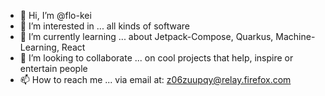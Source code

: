 - 👋 Hi, I’m @flo-kei
- 👀 I’m interested in ... all kinds of software
- 🌱 I’m currently learning ... about Jetpack-Compose, Quarkus, Machine-Learning, React
- 💞️ I’m looking to collaborate ... on cool projects that help, inspire or entertain people
- 📫 How to reach me ... via email at: z06zuupqy@relay.firefox.com

<!--- - This account is currently inactive as I mainly work on my selfhosted Gitlab now. --->

<!---
flo-kei/flo-kei is a ✨ special ✨ repository because its `README.md` (this file) appears on your GitHub profile.
You can click the Preview link to take a look at your changes.
--->
